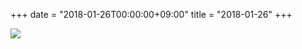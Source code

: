+++
date = "2018-01-26T00:00:00+09:00"
title = "2018-01-26"
+++

<img class="img-fluid" src="/2018-01-26.jpg" />
